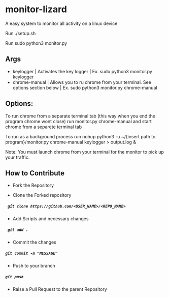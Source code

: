 # monitor-lizard
A easy system to monitor all activity on a linux device

Run ./setup.sh 

Run sudo python3 monitor.py

## Args
- keylogger | Activates the key logger | Ex. sudo python3 monitor.py keylogger
- chrome-manual | Allows you to ru chrome from your terminal. See options section below | Ex. sudo python3 monitor.py chrome-manual

## Options:
To run chrome from a separate terminal tab (this way when you end the program chrome wont close) run monitor.py chrome-manual and start chrome from a separete terminal tab

To run as a background process run nohup python3 -u ~/{insert path to program}/monitor.py chrome-manual keylogger > output.log &

Note: You must launch chrome from your terminal for the monitor to pick up your traffic.

## How to Contribute

- Fork the Repository

- Clone the Forked repository

##### ` git clone https://github.com/<USER_NAME>/<REPO_NAME>`

- Add Scripts and necessary changes

##### ` git add .`

- Commit the changes

##### `git commit -m "MESSAGE"`

- Push to your branch

##### `git push`

- Raise a Pull Request to the parent Repository
